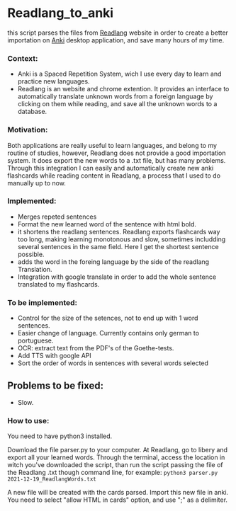 # Readlang_to_anki
this script parses the files from [Readlang](https://readlang.com/) website in order to create a better importation on [Anki](https://apps.ankiweb.net/) desktop application, and save many hours of my time.


### Context:
  - Anki is a Spaced Repetition System, wich I use every day to learn and practice new languages. 
  - Readlang is an website and chrome extention. It provides an interface to automatically translate unknown words from a foreign language by clicking on them while reading, and save all the unknown words to a database.

### Motivation:
  Both applications are really useful to learn languages, and belong to my routine of studies, however, Readlang does not provide a good importation system. It does export the new words to a .txt file, but has many problems. 
  Through this integration I can easily and automatically create new anki flashcards while reading content in Readlang, a process that I used to do manually up to now.
  
### Implemented:
  - Merges repeted sentences
  - Format the new learned word of the sentence with html bold.
  - it shortens the readlang sentences. Readlang exports flashcards way too long, making learning monotonous and slow, sometimes includding several sentences in the same field. Here I get the shortest sentence possible.
  - adds the word in the foreing language by the side of the readlang Translation.
  - Integration with google translate in order to add the whole sentence translated to my flashcards.

### To be implemented:
  - Control for the size of the setences, not to end up with 1 word sentences.
  - Easier change of language. Currently contains only german to portuguese.
  - OCR: extract text from the PDF's of the Goethe-tests.
  - Add TTS with google API
  - Sort the order of words in sentences with several words selected

## Problems to be fixed:
  - Slow.

### How to use:
  You need to have python3 installed.
  
  Download the file parser.py to your computer. At Readlang, go to libery and export all your learned words. Through the terminal, access the location in witch you've downloaded the script, than run the script passing the file of the Readlang .txt though command line, for example:  `python3 parser.py 2021-12-19_ReadlangWords.txt`
  
  A new file will be created with the cards parsed. Import this new file in anki. You need to select "allow HTML in cards" option, and use ";" as a delimiter.

